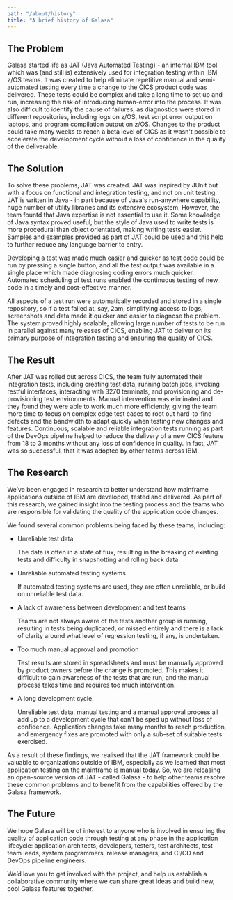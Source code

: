 ```yaml
---
path: "/about/history"
title: "A brief history of Galasa"
---
```


## The Problem
Galasa started life as JAT (Java Automated Testing) - an internal IBM tool which was (and still is) extensively used for integration testing within IBM z/OS teams. It was created to help eliminate repetitive manual and semi-automated testing every time a change to the CICS product code was delivered. These tests could be complex and take a long time to set up and run, increasing the risk of introducing human-error into the process. It was also difficult to identify the cause of failures, as diagnostics were stored in different repositories, including logs on z/OS, test script error output on laptops, and program compilation output on z/OS. Changes to the product could take many weeks to reach a beta level of CICS as it wasn't possible to accelerate the development cycle without a loss of confidence in the quality of the deliverable.


## The Solution
To solve these problems, JAT was created. JAT was inspired by JUnit but with a focus on functional and integration testing, and not on unit testing. JAT is written in Java - in part because of Java's run-anywhere capability, huge number of utility libraries and its extensive ecosystem. However, the team fountd that Java expertise is not essential to use it. Some knowledge of Java syntax proved useful, but the style of Java used to write tests is more procedural than object orientated, making writing tests easier. Samples and examples provided as part of JAT could be used and this help to further reduce any language barrier to entry.

Developing a test was made much easier and quicker as test code could be run by pressing a single button, and all the test output was available in a single place which made diagnosing coding errors much quicker. Automated scheduling of test runs enabled the continuous testing of new code in a timely and cost-effective manner.

All aspects of a test run were automatically recorded and stored in a single repository, so if a test failed at, say, 2am, simplifying access to logs, screenshots and data made it quicker and easier to diagnose the problem. The system proved highly scalable, allowing large number of tests to be run in parallel against many releases of CICS, enabling JAT to deliver on its primary purpose of integration testing and ensuring the quality of CICS.

## The Result
After JAT was rolled out across CICS,  the team fully automated their integration tests, including creating test data, running batch jobs, invoking restful interfaces, interacting with 3270 terminals, and provisioning and de-provisioning test environments. Manual intervention was eliminated and they found they were able to work much more efficiently, giving the team more time to focus on complex edge test cases to root out hard-to-find defects and the bandwidth to adapt quickly when testing new changes and features. Continuous, scalable and reliable integration tests running as part of the DevOps pipeline helped to reduce the delivery of a new CICS feature from 18 to 3 months without any loss of confidence in quality. In fact, JAT was so successful, that it was adopted by other teams across IBM. 



## The Research
We’ve been engaged in research to better understand how mainframe applications outside of IBM are developed, tested and delivered. As part of this research, we  gained insight into the testing process and the teams who are responsible for validating the quality of the application code changes. 

We found several common problems being faced by these teams, including: 

-  Unreliable test data
    
    The data is often in a state of flux, resulting in the breaking of existing tests and difficulty in snapshotting and rolling back data.

-  Unreliable automated testing systems
    
    If automated testing systems are used, they are often unreliable, or build on unreliable test data.

- A lack of awareness between development and test teams

    Teams are not always aware of the tests another group is running, resulting in tests being duplicated, or missed entirely and there is a lack of clarity around what level of regression testing, if any, is undertaken.

- Too much manual approval and promotion

    Test results are stored in spreadsheets and must be manually approved by product owners before the change is promoted. This makes it difficult to gain awareness of the tests that are run, and the manual process takes time and requires too much intervention.

- A long development cycle.

    Unreliable test data, manual testing and a manual approval process all add up to a development cycle that can’t be sped up without loss of confidence. Application changes take many months to reach production, and emergency fixes are promoted with only a sub-set of suitable tests exercised.
 
As a result of these findings, we realised that the JAT framework could be valuable to organizations outside of IBM, especially as we learned that most application testing on the mainframe is manual today. So, we are releasing an open-source version of JAT - called Galasa -  to help other teams resolve these common problems and to benefit from the capabilities offered by the Galasa framework. 

## The Future

We hope Galasa will be of interest to anyone who is involved in ensuring the quality of application code through testing at any phase in the application lifecycle:  application architects, developers, testers, test architects, test team leads, system programmers, release managers, and CI/CD and DevOps pipeline engineers. 

We’d love you to get involved with the project, and help us establish a collaborative community where we can share great ideas and build new, cool Galasa features together.
